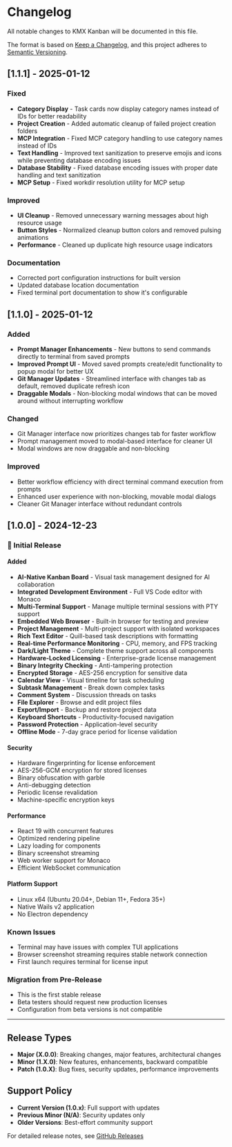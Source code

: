 # Changelog

All notable changes to KMX Kanban will be documented in this file.

The format is based on [Keep a Changelog](https://keepachangelog.com/en/1.1.0/),
and this project adheres to [Semantic Versioning](https://semver.org/spec/v2.0.0.html).

## [1.1.1] - 2025-01-12

### Fixed
- **Category Display** - Task cards now display category names instead of IDs for better readability
- **Project Creation** - Added automatic cleanup of failed project creation folders
- **MCP Integration** - Fixed MCP category handling to use category names instead of IDs
- **Text Handling** - Improved text sanitization to preserve emojis and icons while preventing database encoding issues
- **Database Stability** - Fixed database encoding issues with proper date handling and text sanitization
- **MCP Setup** - Fixed workdir resolution utility for MCP setup

### Improved
- **UI Cleanup** - Removed unnecessary warning messages about high resource usage
- **Button Styles** - Normalized cleanup button colors and removed pulsing animations
- **Performance** - Cleaned up duplicate high resource usage indicators

### Documentation
- Corrected port configuration instructions for built version
- Updated database location documentation
- Fixed terminal port documentation to show it's configurable

## [1.1.0] - 2025-01-12

### Added
- **Prompt Manager Enhancements** - New buttons to send commands directly to terminal from saved prompts
- **Improved Prompt UI** - Moved saved prompts create/edit functionality to popup modal for better UX
- **Git Manager Updates** - Streamlined interface with changes tab as default, removed duplicate refresh icon
- **Draggable Modals** - Non-blocking modal windows that can be moved around without interrupting workflow

### Changed
- Git Manager interface now prioritizes changes tab for faster workflow
- Prompt management moved to modal-based interface for cleaner UI
- Modal windows are now draggable and non-blocking

### Improved
- Better workflow efficiency with direct terminal command execution from prompts
- Enhanced user experience with non-blocking, movable modal dialogs
- Cleaner Git Manager interface without redundant controls

## [1.0.0] - 2024-12-23

### 🎉 Initial Release

#### Added
- **AI-Native Kanban Board** - Visual task management designed for AI collaboration
- **Integrated Development Environment** - Full VS Code editor with Monaco
- **Multi-Terminal Support** - Manage multiple terminal sessions with PTY support
- **Embedded Web Browser** - Built-in browser for testing and preview
- **Project Management** - Multi-project support with isolated workspaces
- **Rich Text Editor** - Quill-based task descriptions with formatting
- **Real-time Performance Monitoring** - CPU, memory, and FPS tracking
- **Dark/Light Theme** - Complete theme support across all components
- **Hardware-Locked Licensing** - Enterprise-grade license management
- **Binary Integrity Checking** - Anti-tampering protection
- **Encrypted Storage** - AES-256 encryption for sensitive data
- **Calendar View** - Visual timeline for task scheduling
- **Subtask Management** - Break down complex tasks
- **Comment System** - Discussion threads on tasks
- **File Explorer** - Browse and edit project files
- **Export/Import** - Backup and restore project data
- **Keyboard Shortcuts** - Productivity-focused navigation
- **Password Protection** - Application-level security
- **Offline Mode** - 7-day grace period for license validation

#### Security
- Hardware fingerprinting for license enforcement
- AES-256-GCM encryption for stored licenses
- Binary obfuscation with garble
- Anti-debugging detection
- Periodic license revalidation
- Machine-specific encryption keys

#### Performance
- React 19 with concurrent features
- Optimized rendering pipeline
- Lazy loading for components
- Binary screenshot streaming
- Web worker support for Monaco
- Efficient WebSocket communication

#### Platform Support
- Linux x64 (Ubuntu 20.04+, Debian 11+, Fedora 35+)
- Native Wails v2 application
- No Electron dependency

### Known Issues
- Terminal may have issues with complex TUI applications
- Browser screenshot streaming requires stable network connection
- First launch requires terminal for license input

### Migration from Pre-Release
- This is the first stable release
- Beta testers should request new production licenses
- Configuration from beta versions is not compatible

---

## Release Types

- **Major (X.0.0)**: Breaking changes, major features, architectural changes
- **Minor (1.X.0)**: New features, enhancements, backward compatible
- **Patch (1.0.X)**: Bug fixes, security updates, performance improvements

## Support Policy

- **Current Version (1.0.x)**: Full support with updates
- **Previous Minor (N/A)**: Security updates only
- **Older Versions**: Best-effort community support

For detailed release notes, see [GitHub Releases](https://github.com/kmxsoftware/kmxkanban-builds/releases)